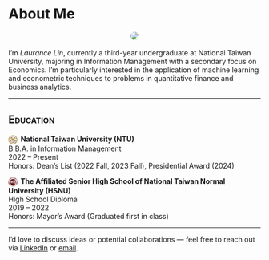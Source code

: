# About Me


<div style="text-align: center;">
  <img src="/images/avatar.png" style="width: 150px; border-radius: 50%;">
</div>

I’m *Laurance Lin*, currently a third-year undergraduate at National Taiwan University, majoring in Information Management with a secondary focus on Economics. I’m particularly interested in the application of machine learning and econometric techniques to problems in quantitative finance and business analytics. 

---

<h2 style="font-variant: small-caps;"> Education </h2>

<img src="NTU.png" alt="NTU Logo" style="height:1.25em; vertical-align:middle; margin-right:0.5em;">**National Taiwan University (NTU)**<br>
B.B.A. in Information Management<br>
2022 – Present<br>
Honors: Dean’s List (2022 Fall, 2023 Fall), Presidential Award (2024)

<img src="HSNU.png" alt="HSNU Logo" style="height:1.25em; vertical-align:middle; margin-right:0.5em; border-radius: 50%;">**The Affiliated Senior High School of National Taiwan Normal University (HSNU)**<br>
High School Diploma<br>
2019 – 2022<br>
Honors: Mayor’s Award (Graduated first in class)

---

I’d love to discuss ideas or potential collaborations — feel free to reach out via [LinkedIn](https://linkedin.com/in/LauranceLin) or [email](mailto:b11705050@ntu.edu.tw).
